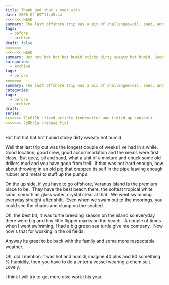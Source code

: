 ```yaml
---
title: Thank god that's over with
date: 2008-02-09T11:45:44
<<<<<<< HEAD
summary: The last offshore trip was a mix of challenges—oil, sand, and mud, plus a malfunctioning pig. But Veranus Island was a paradise with its stunning beaches, clear waters, and turtle breeding season. Despite the intense heat and humidity, it’s great to be home and plan for more dive work ahead.
tags:
  - before
  - archive
draft: false
=======
<<<<<<< HEAD
summary: Hot hot hot hot hot humid sticky dirty sweaty hot humid. Good location, good crew, good accommodation and the meals were first class.  But geez, oil and sand, what a shit of a mixture and chuck some old drillers mud and you have goop from hell
categories:
  - archive
tags:
  - before
=======
summary: The last offshore trip was a mix of challenges—oil, sand, and mud, plus a malfunctioning pig. But Veranus Island was a paradise with its stunning beaches, clear waters, and turtle breeding season. Despite the intense heat and humidity, it’s great to be home and plan for more dive work ahead.
categories:
tags:
  - before
  - archive
draft:
series:
>>>>>>> 71e012b (fixed article frontmatter and tidied up content)
>>>>>>> 7b0bc1a (rebase fix)
---
```


Hot hot hot hot hot humid sticky dirty sweaty hot humid

Well that last trip out was the longest couple of weeks I've had in a while.  Good location, good crew, good accommodation and the meals were first class.  But geez, oil and sand, what a shit of a mixture and chuck some old drillers mud and you have goop from hell.  If that was not hard enough, how about throwing in an old pig that crapped its self in the pipe leaving enough rubber and metal to stuff up the pumps.

On the up side, if you have to go offshore, Veranus Island is the premium place to be.  They have the best beach there, the softest tropical white sand, smooth as glass water, crystal clear at that.  We went swimming everyday straight after shift.  Even when we swam out to the moorings, you could see the chains and clump on the seabed.

Oh, the best bit, it was turtle breeding season on the island so everyday there were big and tiny little flipper marks on the beach.  A couple of times when I went swimming, I had a big green sea turtle give me company.  Now how's that for working in the oil fields.

Anyway its great to be back with the family and some more respectable weather.

Oh, did I mention it was hot and humid, imagine 40 plus and 90 something % humidity, then you have to do a enter a vessel wearing a chem suit.  Lovely.

I think I will try to get more dive work this year.